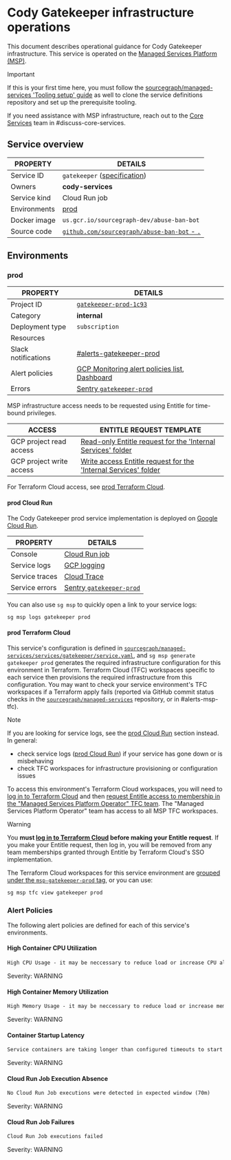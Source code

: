 # Cody Gatekeeper infrastructure operations

<!--
Generated documentation; DO NOT EDIT. Regenerate using this command: 'sg msp operations generate-handbook-pages'

Last updated: 2024-04-24 19:21:08.780737 +0000 UTC
Generated from: https://github.com/sourcegraph/managed-services/tree/e15ad322081b292b9f9f25ede520ae9a51568190
-->

This document describes operational guidance for Cody Gatekeeper infrastructure.
This service is operated on the [Managed Services Platform (MSP)](../teams/core-services/managed-services/platform.md).

> [!IMPORTANT]
> If this is your first time here, you must follow the [sourcegraph/managed-services 'Tooling setup' guide](https://github.com/sourcegraph/managed-services/blob/main/README.md) as well to clone the service definitions repository and set up the prerequisite tooling.

If you need assistance with MSP infrastructure, reach out to the [Core Services](../teams/core-services/index.md) team in #discuss-core-services.

## Service overview

| PROPERTY     | DETAILS                                                                                                                    |
| ------------ | -------------------------------------------------------------------------------------------------------------------------- |
| Service ID   | `gatekeeper` ([specification](https://github.com/sourcegraph/managed-services/blob/main/services/gatekeeper/service.yaml)) |
| Owners       | **cody-services**                                                                                                          |
| Service kind | Cloud Run job                                                                                                              |
| Environments | [prod](#prod)                                                                                                              |
| Docker image | `us.gcr.io/sourcegraph-dev/abuse-ban-bot`                                                                                  |
| Source code  | [`github.com/sourcegraph/abuse-ban-bot` - `.`](https://github.com/sourcegraph/abuse-ban-bot/tree/HEAD/.)                   |

## Environments

### prod

| PROPERTY            | DETAILS                                                                                                                                                                                                                                                                                                                                                                                                                                                                                |
| ------------------- | -------------------------------------------------------------------------------------------------------------------------------------------------------------------------------------------------------------------------------------------------------------------------------------------------------------------------------------------------------------------------------------------------------------------------------------------------------------------------------------- |
| Project ID          | [`gatekeeper-prod-1c93`](https://console.cloud.google.com/run/jobs?project=gatekeeper-prod-1c93)                                                                                                                                                                                                                                                                                                                                                                                       |
| Category            | **internal**                                                                                                                                                                                                                                                                                                                                                                                                                                                                           |
| Deployment type     | `subscription`                                                                                                                                                                                                                                                                                                                                                                                                                                                                         |
| Resources           |                                                                                                                                                                                                                                                                                                                                                                                                                                                                                        |
| Slack notifications | [#alerts-gatekeeper-prod](https://sourcegraph.slack.com/archives/alerts-gatekeeper-prod)                                                                                                                                                                                                                                                                                                                                                                                               |
| Alert policies      | [GCP Monitoring alert policies list](https://console.cloud.google.com/monitoring/alerting/policies?project=gatekeeper-prod-1c93), [Dashboard](https://console.cloud.google.com/monitoring/dashboards?pageState=%28%22dashboards%22%3A%28%22t%22%3A%22All%22%29%2C%22dashboardList%22%3A%28%22f%22%3A%22%255B%257B_22k_22_3A_22Type_22_2C_22t_22_3A10_2C_22v_22_3A_22_5C_22Custom_5C_22_22_2C_22s_22_3Atrue_2C_22i_22_3A_22category_22%257D%255D%22%29%29&project=gatekeeper-prod-1c93) |
| Errors              | [Sentry `gatekeeper-prod`](https://sourcegraph.sentry.io/projects/gatekeeper-prod/)                                                                                                                                                                                                                                                                                                                                                                                                    |

MSP infrastructure access needs to be requested using Entitle for time-bound privileges.

| ACCESS                   | ENTITLE REQUEST TEMPLATE                                                                                                                                                                                                                                                                                                                                            |
| ------------------------ | ------------------------------------------------------------------------------------------------------------------------------------------------------------------------------------------------------------------------------------------------------------------------------------------------------------------------------------------------------------------- |
| GCP project read access  | [Read-only Entitle request for the 'Internal Services' folder](https://app.entitle.io/request?data=eyJkdXJhdGlvbiI6IjEwODAwIiwianVzdGlmaWNhdGlvbiI6IkVOVEVSIEpVU1RJRklDQVRJT04gSEVSRSIsInJvbGVJZHMiOlt7ImlkIjoiNzg0M2MxYWYtYzU2MS00ZDMyLWE3ZTAtYjZkNjY0NDM4MzAzIiwidGhyb3VnaCI6Ijc4NDNjMWFmLWM1NjEtNGQzMi1hN2UwLWI2ZDY2NDQzODMwMyIsInR5cGUiOiJyb2xlIn1dfQ%3D%3D)    |
| GCP project write access | [Write access Entitle request for the 'Internal Services' folder](https://app.entitle.io/request?data=eyJkdXJhdGlvbiI6IjEwODAwIiwianVzdGlmaWNhdGlvbiI6IkVOVEVSIEpVU1RJRklDQVRJT04gSEVSRSIsInJvbGVJZHMiOlt7ImlkIjoiZTEyYTJkZDktYzY1ZC00YzM0LTlmNDgtMzYzNTNkZmY0MDkyIiwidGhyb3VnaCI6ImUxMmEyZGQ5LWM2NWQtNGMzNC05ZjQ4LTM2MzUzZGZmNDA5MiIsInR5cGUiOiJyb2xlIn1dfQ%3D%3D) |

For Terraform Cloud access, see [prod Terraform Cloud](#prod-terraform-cloud).

#### prod Cloud Run

The Cody Gatekeeper prod service implementation is deployed on [Google Cloud Run](https://cloud.google.com/run).

| PROPERTY       | DETAILS                                                                                                                                                                                                                                                                                                                      |
| -------------- | ---------------------------------------------------------------------------------------------------------------------------------------------------------------------------------------------------------------------------------------------------------------------------------------------------------------------------- |
| Console        | [Cloud Run job](https://console.cloud.google.com/run/jobs?project=gatekeeper-prod-1c93)                                                                                                                                                                                                                                      |
| Service logs   | [GCP logging](https://console.cloud.google.com/logs/query;query=resource.type%20%3D%20%22cloud_run_job%22;summaryFields=labels%252F%2522run.googleapis.com%252Fexecution_name%2522,jsonPayload%252FInstrumentationScope,jsonPayload%252FBody,jsonPayload%252FAttributes%252Ferror:false:32:end?project=gatekeeper-prod-1c93) |
| Service traces | [Cloud Trace](https://console.cloud.google.com/traces/list?project=gatekeeper-prod-1c93)                                                                                                                                                                                                                                     |
| Service errors | [Sentry `gatekeeper-prod`](https://sourcegraph.sentry.io/projects/gatekeeper-prod/)                                                                                                                                                                                                                                          |

You can also use `sg msp` to quickly open a link to your service logs:

```bash
sg msp logs gatekeeper prod
```

#### prod Terraform Cloud

This service's configuration is defined in [`sourcegraph/managed-services/services/gatekeeper/service.yaml`](https://github.com/sourcegraph/managed-services/blob/main/services/gatekeeper/service.yaml), and `sg msp generate gatekeeper prod` generates the required infrastructure configuration for this environment in Terraform.
Terraform Cloud (TFC) workspaces specific to each service then provisions the required infrastructure from this configuration.
You may want to check your service environment's TFC workspaces if a Terraform apply fails (reported via GitHub commit status checks in the [`sourcegraph/managed-services`](https://github.com/sourcegraph/managed-services) repository, or in #alerts-msp-tfc).

> [!NOTE]
> If you are looking for service logs, see the [prod Cloud Run](#prod-cloud-run) section instead. In general:
>
> - check service logs ([prod Cloud Run](#prod-cloud-run)) if your service has gone down or is misbehaving
> - check TFC workspaces for infrastructure provisioning or configuration issues

To access this environment's Terraform Cloud workspaces, you will need to [log in to Terraform Cloud](https://app.terraform.io/app/sourcegraph) and then [request Entitle access to membership in the "Managed Services Platform Operator" TFC team](https://app.entitle.io/request?data=eyJkdXJhdGlvbiI6IjM2MDAiLCJqdXN0aWZpY2F0aW9uIjoiSlVTVElGSUNBVElPTiBIRVJFIiwicm9sZUlkcyI6W3siaWQiOiJiMzg3MzJjYy04OTUyLTQ2Y2QtYmIxZS1lZjI2ODUwNzIyNmIiLCJ0aHJvdWdoIjoiYjM4NzMyY2MtODk1Mi00NmNkLWJiMWUtZWYyNjg1MDcyMjZiIiwidHlwZSI6InJvbGUifV19).
The "Managed Services Platform Operator" team has access to all MSP TFC workspaces.

> [!WARNING]
> You **must [log in to Terraform Cloud](https://app.terraform.io/app/sourcegraph) before making your Entitle request**.
> If you make your Entitle request, then log in, you will be removed from any team memberships granted through Entitle by Terraform Cloud's SSO implementation.

The Terraform Cloud workspaces for this service environment are [grouped under the `msp-gatekeeper-prod` tag](https://app.terraform.io/app/sourcegraph/workspaces?tag=msp-gatekeeper-prod), or you can use:

```bash
sg msp tfc view gatekeeper prod
```

### Alert Policies

The following alert policies are defined for each of this service's environments.

#### High Container CPU Utilization

```md
High CPU Usage - it may be neccessary to reduce load or increase CPU allocation
```

Severity: WARNING

#### High Container Memory Utilization

```md
High Memory Usage - it may be neccessary to reduce load or increase memory allocation
```

Severity: WARNING

#### Container Startup Latency

```md
Service containers are taking longer than configured timeouts to start up.
```

Severity: WARNING

#### Cloud Run Job Execution Absence

```md
No Cloud Run Job executions were detected in expected window (70m)
```

Severity: WARNING

#### Cloud Run Job Failures

```md
Cloud Run Job executions failed
```

Severity: WARNING
